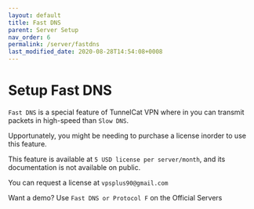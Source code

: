 ```yaml
---
layout: default
title: Fast DNS
parent: Server Setup
nav_order: 6
permalink: /server/fastdns
last_modified_date: 2020-08-28T14:54:08+0008
---
```



# Setup Fast DNS

`Fast DNS` is a special feature of TunnelCat VPN where in you can transmit packets in high-speed than `Slow DNS`.

Upportunately, you might be needing to purchase a license inorder to use this feature.

This feature is available at `5 USD license per server/month`, and its documentation is not available on public.


You can request a license at `vpsplus90@gmail.com`


Want a demo?
Use `Fast DNS or Protocol F` on the Official Servers
